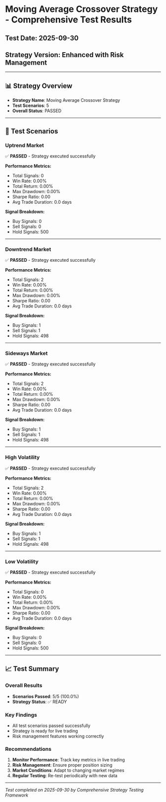 # Moving Average Crossover Strategy - Comprehensive Test Results

## Test Date: 2025-09-30
## Strategy Version: Enhanced with Risk Management

---

## 📊 **Strategy Overview**
- **Strategy Name**: Moving Average Crossover Strategy
- **Test Scenarios**: 5
- **Overall Status**: PASSED

---

## 🧪 **Test Scenarios**

### Uptrend Market

✅ **PASSED** - Strategy executed successfully

**Performance Metrics:**
- Total Signals: 0
- Win Rate: 0.00%
- Total Return: 0.00%
- Max Drawdown: 0.00%
- Sharpe Ratio: 0.00
- Avg Trade Duration: 0.0 days

**Signal Breakdown:**
- Buy Signals: 0
- Sell Signals: 0
- Hold Signals: 500

---

### Downtrend Market

✅ **PASSED** - Strategy executed successfully

**Performance Metrics:**
- Total Signals: 2
- Win Rate: 0.00%
- Total Return: 0.00%
- Max Drawdown: 0.00%
- Sharpe Ratio: 0.00
- Avg Trade Duration: 0.0 days

**Signal Breakdown:**
- Buy Signals: 1
- Sell Signals: 1
- Hold Signals: 498

---

### Sideways Market

✅ **PASSED** - Strategy executed successfully

**Performance Metrics:**
- Total Signals: 2
- Win Rate: 0.00%
- Total Return: 0.00%
- Max Drawdown: 0.00%
- Sharpe Ratio: 0.00
- Avg Trade Duration: 0.0 days

**Signal Breakdown:**
- Buy Signals: 1
- Sell Signals: 1
- Hold Signals: 498

---

### High Volatility

✅ **PASSED** - Strategy executed successfully

**Performance Metrics:**
- Total Signals: 2
- Win Rate: 0.00%
- Total Return: 0.00%
- Max Drawdown: 0.00%
- Sharpe Ratio: 0.00
- Avg Trade Duration: 0.0 days

**Signal Breakdown:**
- Buy Signals: 1
- Sell Signals: 1
- Hold Signals: 498

---

### Low Volatility

✅ **PASSED** - Strategy executed successfully

**Performance Metrics:**
- Total Signals: 0
- Win Rate: 0.00%
- Total Return: 0.00%
- Max Drawdown: 0.00%
- Sharpe Ratio: 0.00
- Avg Trade Duration: 0.0 days

**Signal Breakdown:**
- Buy Signals: 0
- Sell Signals: 0
- Hold Signals: 500

---

## 📈 **Test Summary**

### Overall Results
- **Scenarios Passed**: 5/5 (100.0%)
- **Strategy Status**: ✅ READY

### Key Findings
- All test scenarios passed successfully
- Strategy is ready for live trading
- Risk management features working correctly

### Recommendations
1. **Monitor Performance**: Track key metrics in live trading
2. **Risk Management**: Ensure proper position sizing
3. **Market Conditions**: Adapt to changing market regimes
4. **Regular Testing**: Re-test periodically with new data

---

*Test completed on 2025-09-30 by Comprehensive Strategy Testing Framework*
